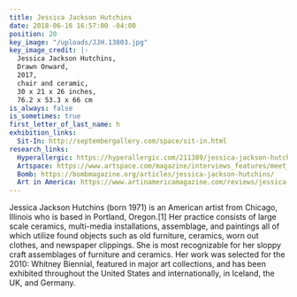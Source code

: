 ```yaml
---
title: Jessica Jackson Hutchins
date: 2018-06-16 16:57:00 -04:00
position: 20
key_image: "/uploads/JJH.13803.jpg"
key_image_credit: |-
  Jessica Jackson Hutchins,
  Drawn Onward,
  2017,
  chair and ceramic,
  30 x 21 x 26 inches,
  76.2 x 53.3 x 66 cm
is_always: false
is_sometimes: true
first_letter_of_last_name: h
exhibition_links:
  Sit-In: http://septembergallery.com/space/sit-in.html
research_links:
  Hyperallergic: https://hyperallergic.com/211389/jessica-jackson-hutchins-on-furniture-found-ceramics-and-the-stories-of-our-stuff/
  Artspace: https://www.artspace.com/magazine/interviews_features/meet_the_artist/jessica-jackson-hutchins-interview-53030
  Bomb: https://bombmagazine.org/articles/jessica-jackson-hutchins/
  Art in America: https://www.artinamericamagazine.com/reviews/jessica-jackson-hutchins/
---
```


Jessica Jackson Hutchins (born 1971) is an American artist from Chicago, Illinois who is based in Portland, Oregon.[1] Her practice consists of large scale ceramics, multi-media installations, assemblage, and paintings all of which utilize found objects such as old furniture, ceramics, worn out clothes, and newspaper clippings. She is most recognizable for her sloppy craft assemblages of furniture and ceramics. Her work was selected for the 2010: Whitney Biennial, featured in major art collections, and has been exhibited throughout the United States and internationally, in Iceland, the UK, and Germany.